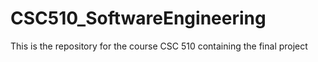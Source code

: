 # CSC510_SoftwareEngineering
This is the repository for the course CSC 510 containing the final project

